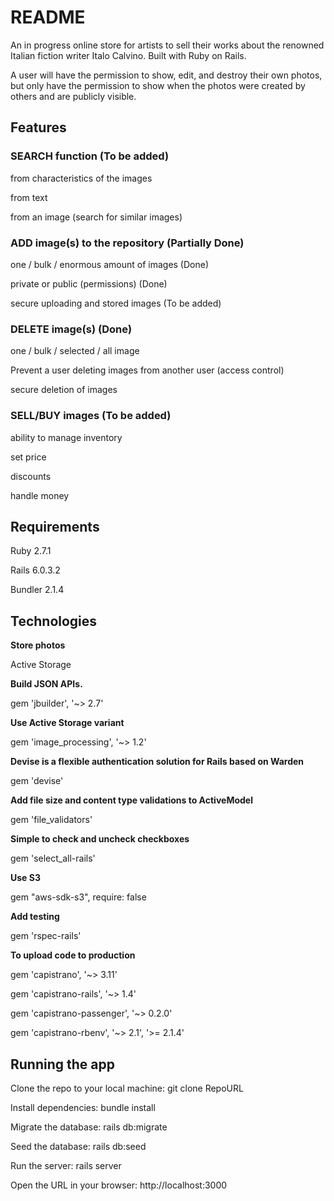 # README

An in progress online store for artists to sell their works about the renowned Italian fiction writer Italo Calvino.
Built with Ruby on Rails.

A user will have the permission to show, edit, and destroy their own photos, 
but only have the permission to show when the photos were created by others and are publicly visible.

## Features

### SEARCH function (To be added)
from characteristics of the images

from text

from an image (search for similar images)
    
### ADD image(s) to the repository (Partially Done)
one / bulk / enormous amount of images (Done) 

private or public (permissions) (Done)

secure uploading and stored images (To be added)
    
### DELETE image(s) (Done)
one / bulk / selected / all image

Prevent a user deleting images from another user (access control)

secure deletion of images

### SELL/BUY images (To be added)
ability to manage inventory

set price

discounts

handle money


## Requirements

Ruby 2.7.1

Rails 6.0.3.2

Bundler 2.1.4


## Technologies

**Store photos**

Active Storage

**Build JSON APIs.**

gem 'jbuilder', '~> 2.7'

**Use Active Storage variant**

gem 'image_processing', '~> 1.2'

**Devise is a flexible authentication solution for Rails based on Warden**

gem 'devise'

**Add file size and content type validations to ActiveModel**

gem 'file_validators'

**Simple to check and uncheck checkboxes**

gem 'select_all-rails'

**Use S3**

gem "aws-sdk-s3", require: false

**Add testing**

gem 'rspec-rails'

**To upload code to production**

gem 'capistrano', '~> 3.11'

gem 'capistrano-rails', '~> 1.4'

gem 'capistrano-passenger', '~> 0.2.0'

gem 'capistrano-rbenv', '~> 2.1', '>= 2.1.4'


## Running the app

Clone the repo to your local machine: git clone RepoURL

Install dependencies: bundle install

Migrate the database: rails db:migrate

Seed the database: rails db:seed

Run the server: rails server

Open the URL in your browser: http://localhost:3000